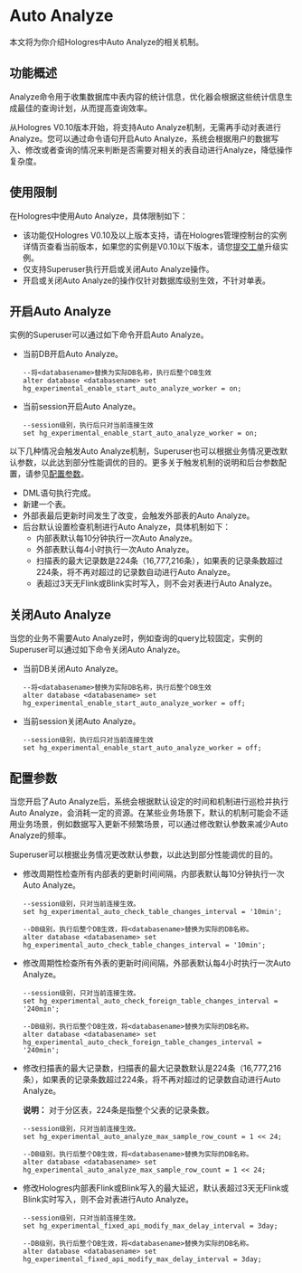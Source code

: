 # Auto Analyze

本文将为你介绍Hologres中Auto Analyze的相关机制。

## 功能概述

Analyze命令用于收集数据库中表内容的统计信息，优化器会根据这些统计信息生成最佳的查询计划，从而提高查询效率。

从Hologres V0.10版本开始，将支持Auto Analyze机制，无需再手动对表进行Analyze。您可以通过命令语句开启Auto Analyze，系统会根据用户的数据写入、修改或者查询的情况来判断是否需要对相关的表自动进行Analyze，降低操作复杂度。

## 使用限制

在Hologres中使用Auto Analyze，具体限制如下：

-   该功能仅Hologres V0.10及以上版本支持，请在Hologres管理控制台的实例详情页查看当前版本，如果您的实例是V0.10以下版本，请您[提交工单](https://workorder-intl.console.aliyun.com/)升级实例。
-   仅支持Superuser执行开启或关闭Auto Analyze操作。
-   开启或关闭Auto Analyze的操作仅针对数据库级别生效，不针对单表。

## 开启Auto Analyze

实例的Superuser可以通过如下命令开启Auto Analyze。

-   当前DB开启Auto Analyze。

    ```
    --将<databasename>替换为实际DB名称，执行后整个DB生效
    alter database <databasename> set hg_experimental_enable_start_auto_analyze_worker = on;
    ```

-   当前session开启Auto Analyze。

    ```
    --session级别，执行后只对当前连接生效
    set hg_experimental_enable_start_auto_analyze_worker = on;
    ```


以下几种情况会触发Auto Analyze机制，Superuser也可以根据业务情况更改默认参数，以此达到部分性能调优的目的。更多关于触发机制的说明和后台参数配置，请参见[配置参数](#section_3kc_lvh_ttg)。

-   DML语句执行完成。
-   新建一个表。
-   外部表最后更新时间发生了改变，会触发外部表的Auto Analyze。
-   后台默认设置检查机制进行Auto Analyze，具体机制如下：
    -   内部表默认每10分钟执行一次Auto Analyze。
    -   外部表默认每4小时执行一次Auto Analyze。
    -   扫描表的最大记录数是224条（16,777,216条），如果表的记录条数超过224条，将不再对超过的记录数自动进行Auto Analyze。
    -   表超过3天无Flink或Blink实时写入，则不会对表进行Auto Analyze。

## 关闭Auto Analyze

当您的业务不需要Auto Analyze时，例如查询的query比较固定，实例的Superuser可以通过如下命令关闭Auto Analyze。

-   当前DB关闭Auto Analyze。

    ```
    --将<databasename>替换为实际DB名称，执行后整个DB生效
    alter database <databasename> set hg_experimental_enable_start_auto_analyze_worker = off;
    ```

-   当前session关闭Auto Analyze。

    ```
    --session级别，执行后只对当前连接生效
    set hg_experimental_enable_start_auto_analyze_worker = off;
    ```


## 配置参数

当您开启了Auto Analyze后，系统会根据默认设定的时间和机制进行巡检并执行Auto Analyze，会消耗一定的资源。在某些业务场景下，默认的机制可能会不适用业务场景，例如数据写入更新不频繁场景，可以通过修改默认参数来减少Auto Analyze的频率。

Superuser可以根据业务情况更改默认参数，以此达到部分性能调优的目的。

-   修改周期性检查所有内部表的更新时间间隔，内部表默认每10分钟执行一次Auto Analyze。

    ```
    --session级别，只对当前连接生效。
    set hg_experimental_auto_check_table_changes_interval = '10min';
    
    --DB级别，执行后整个DB生效，将<databasename>替换为实际的DB名称。
    alter database <databasename> set hg_experimental_auto_check_table_changes_interval = '10min';
    ```

-   修改周期性检查所有外表的更新时间间隔，外部表默认每4小时执行一次Auto Analyze。

    ```
    --session级别，只对当前连接生效。
    set hg_experimental_auto_check_foreign_table_changes_interval = '240min';
    
    --DB级别，执行后整个DB生效，将<databasename>替换为实际的DB名称。
    alter database <databasename> set hg_experimental_auto_check_foreign_table_changes_interval = '240min';
    ```

-   修改扫描表的最大记录数，扫描表的最大记录数默认是224条（16,777,216条），如果表的记录条数超过224条，将不再对超过的记录数自动进行Auto Analyze。

    **说明：** 对于分区表，224条是指整个父表的记录条数。

    ```
    --session级别，只对当前连接生效。
    set hg_experimental_auto_analyze_max_sample_row_count = 1 << 24;
    
    --DB级别，执行后整个DB生效，将<databasename>替换为实际的DB名称。
    alter database <databasename> set hg_experimental_auto_analyze_max_sample_row_count = 1 << 24;
    ```

-   修改Hologres内部表Flink或Blink写入的最大延迟，默认表超过3天无Flink或Blink实时写入，则不会对表进行Auto Analyze。

    ```
    --session级别，只对当前连接生效。
    set hg_experimental_fixed_api_modify_max_delay_interval = 3day;
    
    --DB级别，执行后整个DB生效，将<databasename>替换为实际的DB名称。
    alter database <databasename> set hg_experimental_fixed_api_modify_max_delay_interval = 3day;
    ```


